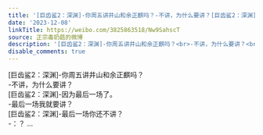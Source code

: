 ```yaml
---
title: '[巨齿鲨2：深渊]-你周五讲井山和余正麒吗？-不讲，为什么要讲？[巨齿鲨2：深渊]-因为最后一场了。-最后一场我就要讲？[巨齿鲨2：深渊]-最后一场你还不讲？-：？'
date: '2023-12-08'
linkTitle: https://weibo.com/3825863518/Nw9SahscT
source: 正宗毒奶菇的微博
description: '[巨齿鲨2：深渊]-你周五讲井山和余正麒吗？<br>-不讲，为什么要讲？<br>[巨齿鲨2：深渊]-因为最后一场了。<br>-最后一场我就要讲？<br>[巨齿鲨2：深渊]-最后一场你还不讲？<br>-：？  ...'
disable_comments: true
---
```

[巨齿鲨2：深渊]-你周五讲井山和余正麒吗？<br>-不讲，为什么要讲？<br>[巨齿鲨2：深渊]-因为最后一场了。<br>-最后一场我就要讲？<br>[巨齿鲨2：深渊]-最后一场你还不讲？<br>-：？  ...